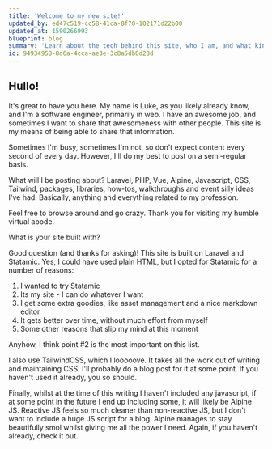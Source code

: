 ```yaml
---
title: 'Welcome to my new site!'
updated_by: ed47c519-cc58-41ca-8f70-102171d22b00
updated_at: 1590266993
blueprint: blog
summary: 'Learn about the tech behind this site, who I am, and what kind of things I intend to post on here.'
id: 94934958-8d6a-4cca-ae3e-3c8a5db0d28d
---
```

## Hullo!

It's great to have you here. My name is Luke, as you likely already know, and I'm a software engineer, primarily in web. I have an awesome job, and sometimes I want to share that awesomeness with other people. This site is my means of being able to share that information.

Sometimes I'm busy, sometimes I'm not, so don't expect content every second of every day. However, I'll do my best to post on a semi-regular basis. 

What will I be posting about? Laravel, PHP, Vue, Alpine, Javascript, CSS, Tailwind, packages, libraries, how-tos, walkthroughs and event silly ideas I've had. Basically, anything and everything related to my profession.

Feel free to browse around and go crazy. Thank you for visiting my humble virtual abode.

What is your site built with?

Good question (and thanks for asking)! This site is built on Laravel and Statamic. Yes, I could have used plain HTML, but I opted for Statamic for a number of reasons:

1. I wanted to try Statamic
2. Its my site - I can do whatever I want
3. I get some extra goodies, like asset management and a nice markdown editor
4. It gets better over time, without much effort from myself
5. Some other reasons that slip my mind at this moment

Anyhow, I think point #2 is the most important on this list.

I also use TailwindCSS, which I looooove. It takes all the work out of writing and maintaining CSS. I'll probably do a blog post for it at some point. If you haven't used it already, you so should.

Finally, whilst at the time of this writing I haven't included any javascript, if at some point in the future I end up including some, it will likely be Alpine JS. Reactive JS feels so much cleaner than non-reactive JS, but I don't want to include a huge JS script for a blog. Alpine manages to stay beautifully smol whilst giving me all the power I need. Again, if you haven't already, check it out.
